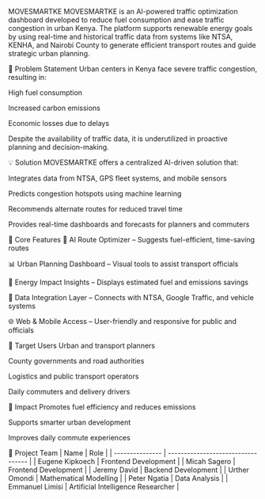 MOVESMARTKE
MOVESMARTKE is an AI-powered traffic optimization dashboard developed to reduce fuel consumption and ease traffic congestion in urban Kenya. The platform supports renewable energy goals by using real-time and historical traffic data from systems like NTSA, KENHA, and Nairobi County to generate efficient transport routes and guide strategic urban planning.

🚦 Problem Statement
Urban centers in Kenya face severe traffic congestion, resulting in:

High fuel consumption

Increased carbon emissions

Economic losses due to delays

Despite the availability of traffic data, it is underutilized in proactive planning and decision-making.

💡 Solution
MOVESMARTKE offers a centralized AI-driven solution that:

Integrates data from NTSA, GPS fleet systems, and mobile sensors

Predicts congestion hotspots using machine learning

Recommends alternate routes for reduced travel time

Provides real-time dashboards and forecasts for planners and commuters

🔧 Core Features
📍 AI Route Optimizer – Suggests fuel-efficient, time-saving routes

📊 Urban Planning Dashboard – Visual tools to assist transport officials

🔌 Energy Impact Insights – Displays estimated fuel and emissions savings

🔄 Data Integration Layer – Connects with NTSA, Google Traffic, and vehicle systems

🌐 Web & Mobile Access – User-friendly and responsive for public and officials

🎯 Target Users
Urban and transport planners

County governments and road authorities

Logistics and public transport operators

Daily commuters and delivery drivers

🌱 Impact
Promotes fuel efficiency and reduces emissions

Supports smarter urban development

Improves daily commute experiences

👥 Project Team
| Name            | Role                               |
| --------------- | ---------------------------------- |
| Eugene Kipkoech | Frontend Development               |
| Micah Sagero    | Frontend Development               |
| Jeremy David    | Backend Development                |
| Urther Omondi   | Mathematical Modelling             |
| Peter Ngatia    | Data Analysis                      |
| Emmanuel Limisi | Artificial Intelligence Researcher |
